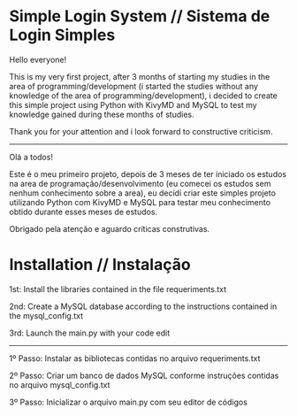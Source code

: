 # Simple Login System // Sistema de Login Simples
Hello everyone!

This is my very first project, after 3 months of starting my studies in the area of programming/development (i started the studies without any knowledge of the area of programming/development), i decided to create this simple project using Python with KivyMD and MySQL to test my knowledge gained during these months of studies.

Thank you for your attention and i look forward to constructive criticism.

-----

Olá a todos!

Este é o meu primeiro projeto, depois de 3 meses de ter iniciado os estudos na area de programação/desenvolvimento (eu comecei os estudos sem nenhum conhecimento sobre a area), eu decidi criar este simples projeto utilizando Python com KivyMD e MySQL para testar meu conhecimento obtido durante esses meses de estudos.

Obrigado pela atenção e aguardo críticas construtivas.

# Installation // Instalação
1st: Install the libraries contained in the file requeriments.txt

2nd: Create a MySQL database according to the instructions contained in the mysql_config.txt

3rd: Launch the main.py with your code edit

-----

1º Passo: Instalar as bibliotecas contidas no arquivo requeriments.txt

2º Passo: Criar um banco de dados MySQL conforme instruções contidas no arquivo mysql_config.txt

3º Passo: Inicializar o arquivo main.py com seu editor de códigos
